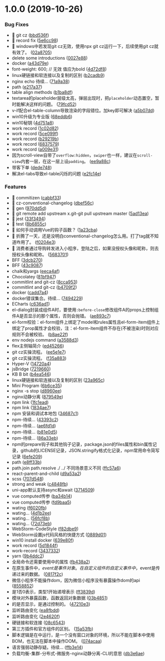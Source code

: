# 1.0.0 (2019-10-26)


### Bug Fixes

* 🐛 git cz ([bbd536f](https://github.com/zhouhuafei/readme-notes/commit/bbd536f15641140951798132caf265511ee25bd7))
* 🐛 record fix ([5e6cc98](https://github.com/zhouhuafei/readme-notes/commit/5e6cc98e80fc44bec832b96175d32ef67013827b))
* 🐛 windows中若发现git cz无效，使用npx git cz运行一下，后续使用git cz就有效了。 ([02a8705](https://github.com/zhouhuafei/readme-notes/commit/02a87054a2a40f18607f0b9cee8fd30392c313ef))
* delete some introductions ([0027e88](https://github.com/zhouhuafei/readme-notes/commit/0027e88afe800e7f570f941be86d88df206b9d36))
* docker ([a43d79e](https://github.com/zhouhuafei/readme-notes/commit/a43d79ebc49356f9264ed37506aa14c6e9ffc613))
* font-weight: 600; // 无效 值应为bold ([4d72df8](https://github.com/zhouhuafei/readme-notes/commit/4d72df82a4357234b2c5cdc98d05577624458459))
* linux硬链接和软连接以及复制的区别 ([b2cadb9](https://github.com/zhouhuafei/readme-notes/commit/b2cadb9d60368d0fd2f34b3a61d0cba0116990d8))
* nginx echo 待续... ([71a9a38](https://github.com/zhouhuafei/readme-notes/commit/71a9a382e3acb8a585904eaf7b90e8630b85b569))
* path ([e217a37](https://github.com/zhouhuafei/readme-notes/commit/e217a37289ab9e85e656cf43b1aec9899123dc90))
* table align methods ([b1ba8df](https://github.com/zhouhuafei/readme-notes/commit/b1ba8df8f6f291c27156aa7804983ec42c046b4e))
* textarea的placeholder层级太高，弹层出现时，把`placeholder`动态置空，暂时能解决这样的问题。 ([79fcd52](https://github.com/zhouhuafei/readme-notes/commit/79fcd52f5d17efc93d5d464ba42ea36a26466e16))
* v-if配合el-table-column导致渲染的字段错位。加key即可解决 ([a5b07dd](https://github.com/zhouhuafei/readme-notes/commit/a5b07dd9226aa793326d39415937e9702b49da35))
* win10升级为专业版 ([68eddb6](https://github.com/zhouhuafei/readme-notes/commit/68eddb67ae8c680bab64578991402fb39bada997))
* win10秘钥 ([4d751a8](https://github.com/zhouhuafei/readme-notes/commit/4d751a8fb4f4233fe843e3bf8643930393249b85))
* work record ([1c02d82](https://github.com/zhouhuafei/readme-notes/commit/1c02d82b2d460e04db63e9f85673a11bd54d21e1))
* work record ([5ce099f](https://github.com/zhouhuafei/readme-notes/commit/5ce099ff788c8e7d6567bce03358119ef7749ae8))
* work record ([b29219b](https://github.com/zhouhuafei/readme-notes/commit/b29219b345bbeaa903333323773d6e462d392f87))
* work record ([6837579](https://github.com/zhouhuafei/readme-notes/commit/6837579eef951000f41aa30ab2ccce096f49887e))
* work record ([a009e31](https://github.com/zhouhuafei/readme-notes/commit/a009e314201698b65ab0e06e9ef1d4b32c98309b))
* 因为scroll-view自带了`overflow:hidden`，`swiper`也一样，建议在`scroll-view`内套一层，在这一层上设`padding`。 ([ee9a88c](https://github.com/zhouhuafei/readme-notes/commit/ee9a88ce2cfd86db98aa8ff796bcb3ba0f1df78c))
* 带客下单 ([dede748](https://github.com/zhouhuafei/readme-notes/commit/dede748a148a133d4eee344669775475266748f6))
* 解决el-tabs导致el-table闪烁的问题 ([e2fc14e](https://github.com/zhouhuafei/readme-notes/commit/e2fc14e9c22cc35b3327a275a324d7cd5ec921b3))


### Features

* 🎸 commitizen ([cabbf33](https://github.com/zhouhuafei/readme-notes/commit/cabbf33538fc633f98ba5d1e2b0a4153b5ab605c))
* 🎸 cz-conventional-changelog ([dbef56c](https://github.com/zhouhuafei/readme-notes/commit/dbef56c8c3d162961adeab9e26231d83e6661415))
* 🎸 gen ([970dd5d](https://github.com/zhouhuafei/readme-notes/commit/970dd5d453c3124ccfb57dd480178b091bbaa139))
* 🎸 git remote add upstream x.git-git pull upstream master ([5ad13ea](https://github.com/zhouhuafei/readme-notes/commit/5ad13eac7799cc87c321e07c19cabe9d9e680e5a))
* 🎸 jest ([33f3494](https://github.com/zhouhuafei/readme-notes/commit/33f3494b6812173af8327d55544f1522d1821109))
* 🎸 test ([8b6855c](https://github.com/zhouhuafei/readme-notes/commit/8b6855cec5e198f8d7846a3cf2f90b15678a9341))
* 🎸 如何手动调用Vue的钩子函数？ ([1a23cba](https://github.com/zhouhuafei/readme-notes/commit/1a23cba14db8026202dcf373a11c33d707bb7584))
* 🎸 折腾了一天，还是没明白conventional-changelog怎么用。打了tag就不知道咋用了。 ([f0204e3](https://github.com/zhouhuafei/readme-notes/commit/f0204e34b66a8632e26b9367b6d3bf1948eda174))
* 🎸 消费者通过导购转发进入小程序，登陆之后，如果没授权头像和昵称，则去授权头像和昵称。 ([5683701](https://github.com/zhouhuafei/readme-notes/commit/56837019ef91d2b40eb8993cd15008262b1a988a))
* BFF ([3dcb270](https://github.com/zhouhuafei/readme-notes/commit/3dcb270d6fa5244acf408adee829c2a9cd67bcda))
* BFF ([43c9087](https://github.com/zhouhuafei/readme-notes/commit/43c9087d57e5ab0e0646045f713a75dbd1f33a7a))
* chalk和yargs ([eeca4af](https://github.com/zhouhuafei/readme-notes/commit/eeca4afa7aee23d5a8223f7eb02863304ad7f1aa))
* Chocolatey ([81bf947](https://github.com/zhouhuafei/readme-notes/commit/81bf9476e7fd21d1a627b67230609285aedc3f1b))
* commitlint and git-cz ([8cca953](https://github.com/zhouhuafei/readme-notes/commit/8cca953c23c54a09cd42633f695285faf43003c3))
* commitlint and git-cz ([b4709f2](https://github.com/zhouhuafei/readme-notes/commit/b4709f2d5b7ff724ca8d3a47327bee462f6a0573))
* docker ([cadd7a4](https://github.com/zhouhuafei/readme-notes/commit/cadd7a4d89db0dc61a8274af26f03a55a0ea81e9))
* docker错误集合。待续... ([7494229](https://github.com/zhouhuafei/readme-notes/commit/749422906b4716f2104739cea82968b2d86497a7))
* ECharts ([c636ad1](https://github.com/zhouhuafei/readme-notes/commit/c636ad13f7dd1c63bb8e063d2b8e031ea8aef280))
* el-dialog封装成组件A时，要使用`:before-close`修改组件A的props上控制组件A是否显示的那个属性，否则会抛错。 ([ae893c7](https://github.com/zhouhuafei/readme-notes/commit/ae893c7de8d46971feb3ab0dac09c162b384be57))
* el-form校验：el-form组件上绑定了model和rules属性且el-form-item组件上绑定了prop属性才会校验，注：el-form-item组件不存在(不被渲染)时则对应规则不会被校验。 ([b8ae22f](https://github.com/zhouhuafei/readme-notes/commit/b8ae22f603b4ce28601064d8c27573ca44147137))
* env nodejs command ([a3588d3](https://github.com/zhouhuafei/readme-notes/commit/a3588d3a89803d8e4a44891f7b1aadf37e7cc938))
* flex主侧轴简介 ([ed45266](https://github.com/zhouhuafei/readme-notes/commit/ed45266379c0cbc3ecfdcedcbb8634ab1fdd3e78))
* git cz实操流程。 ([ee5e1e7](https://github.com/zhouhuafei/readme-notes/commit/ee5e1e70bc1b56dc7c0f4ceff33eef6d4312ec9b))
* git cz实操流程。 ([f35a883](https://github.com/zhouhuafei/readme-notes/commit/f35a88333a18e546200be7dda3a15bc9b474237d))
* Hyper-V ([14720a4](https://github.com/zhouhuafei/readme-notes/commit/14720a49acd87f122621af7b9d76f38875f27f6f))
* jsBridge ([7219660](https://github.com/zhouhuafei/readme-notes/commit/72196603e494de8dbd877503b7149ea4f01d85b0))
* KB B bit ([b4ea546](https://github.com/zhouhuafei/readme-notes/commit/b4ea5469d7f40c8f1dcf3e0aafece60bdef8e1df))
* linux硬链接和软连接以及复制的区别 ([23a965c](https://github.com/zhouhuafei/readme-notes/commit/23a965c0efabf2918a3a42d8b4cb0ad0eb0664db))
* Mini Program ([6b6ce35](https://github.com/zhouhuafei/readme-notes/commit/6b6ce359336ea8ca0438c2a8bc0220f526cb8e76))
* nginx -s stop ([d8960ee](https://github.com/zhouhuafei/readme-notes/commit/d8960ee36f21e455971648e5f78494d6bad76c8d))
* nginx动静分离 ([879549e](https://github.com/zhouhuafei/readme-notes/commit/879549efb2d9467c6a8810ede9df5d22aac47ed2))
* npm link ([1fc1ead](https://github.com/zhouhuafei/readme-notes/commit/1fc1eadfb7aa6360930e47e3e0f7e12153d15a45))
* npm link ([1834ae7](https://github.com/zhouhuafei/readme-notes/commit/1834ae7c7996bd9307c2d783838f01e7ab55b832))
* npm 安装和调试本地包 ([34687c1](https://github.com/zhouhuafei/readme-notes/commit/34687c114a19aae46ecffb4ab57104dee9f0f5ed))
* npm-待续... ([43393c2](https://github.com/zhouhuafei/readme-notes/commit/43393c29e5a485c1f29964a674b593ea6d244580))
* npm-待续... ([ae6fd1d](https://github.com/zhouhuafei/readme-notes/commit/ae6fd1dfc62469869b8285ac536e8627adffd66b))
* npm-待续... ([b81e0d5](https://github.com/zhouhuafei/readme-notes/commit/b81e0d56f20c96fa027b01c00ca879a36e2edf1d))
* npm-待续... ([86a33eb](https://github.com/zhouhuafei/readme-notes/commit/86a33eb9a3e0ef87ae7ceddc01f6fec46c167931))
* npm的prepare钩子和其他钩子记录，package.json的files属性和bin属性记录，github的LICENSE记录，JSON.stringify格式化记录，npm常用命令简写记录 ([6efe209](https://github.com/zhouhuafei/readme-notes/commit/6efe2094224f1c92286ebba472efa0013810f0d5))
* path ([e8ff33b](https://github.com/zhouhuafei/readme-notes/commit/e8ff33b093e856d06b203c1fb0791798b28c6610))
* path.join path.resolve ./ ../ 不同场景意义不同 ([ffc57a6](https://github.com/zhouhuafei/readme-notes/commit/ffc57a64f5f52a97e882d136eae5ca3ea724cde4))
* react-parent-and-child ([d9a53a2](https://github.com/zhouhuafei/readme-notes/commit/d9a53a2915a57811626b0a44974d3ab7572d2fcf))
* scss ([707d548](https://github.com/zhouhuafei/readme-notes/commit/707d54852225bfad011abdb33b95acc07186e4db))
* strong and weak ([c4848fb](https://github.com/zhouhuafei/readme-notes/commit/c4848fbc5395e89b8ab46825622c73ce91ac3195))
* uni-app默认支持async和await ([3714509](https://github.com/zhouhuafei/readme-notes/commit/3714509fee4bc9d8ec8ef99ba28a51a8db9ec06a))
* vue computed传参 ([ba34b14](https://github.com/zhouhuafei/readme-notes/commit/ba34b140656f89da46936b1d8386efe34d0d485a))
* vue computed传参 ([fd9baa5](https://github.com/zhouhuafei/readme-notes/commit/fd9baa5f523451d843d123c5486b08e2dda9d417))
* wating ([f6020fb](https://github.com/zhouhuafei/readme-notes/commit/f6020fb9cb106ed94d210c95d60c7a932c368343))
* wating... ([4d1b2ee](https://github.com/zhouhuafei/readme-notes/commit/4d1b2ee21ccf6af7371f038ef2530e4e2966dd45))
* wating... ([56fcf8b](https://github.com/zhouhuafei/readme-notes/commit/56fcf8bdeb7079aea4fc913b9144fc269e68ebac))
* wating... ([72d73eb](https://github.com/zhouhuafei/readme-notes/commit/72d73ebd19428a854968b133665e56360496b7d8))
* WebStorm-CodeStyle ([f82dbe9](https://github.com/zhouhuafei/readme-notes/commit/f82dbe91463c84755b7c8f9265fb13999c4a3a8f))
* WebStorm设置js代码风格的快捷方式 ([0889d01](https://github.com/zhouhuafei/readme-notes/commit/0889d0147ca1ed79f7ca9a0c36b46e4f71d445d6))
* win10 install docker ([639e80f](https://github.com/zhouhuafei/readme-notes/commit/639e80f7487ef6bce1eec9542d3f04397ee64bcf))
* work record ([5d1844f](https://github.com/zhouhuafei/readme-notes/commit/5d1844f5bb5d31318c59d34fb2f11c41646b732f))
* work-record ([3437332](https://github.com/zhouhuafei/readme-notes/commit/34373321c885dde1afa663ed06b6b1b42aad546f))
* yarn ([9b4ddc2](https://github.com/zhouhuafei/readme-notes/commit/9b4ddc28cad0bf5782e03968ea9035d5adf552bd))
* 全局命令还需要使用中的属性 ([fb438a2](https://github.com/zhouhuafei/readme-notes/commit/fb438a24cb9746a909738899f4a0df8b9d8a2b71))
* 在原生事件中，$event是事件对象。在自定义组件的自定义事件中，$event是传递过来的数据。 ([0817f2c](https://github.com/zhouhuafei/readme-notes/commit/0817f2c2eec86d982f30dbcd2aee73ff579ac7e2))
* 微信小程序不能操作dom，因为微信小程序没有暴露操作dom的api ([8558852](https://github.com/zhouhuafei/readme-notes/commit/855885254955acd4c2700c3ae3728b8411f6004c))
* 是1否0表示，类型1开始递增表示 ([ff3839d](https://github.com/zhouhuafei/readme-notes/commit/ff3839daf9263ce7b21d824396655789aeaf3f55))
* 模块对外暴露函数，函数返回对象数据 ([03b4851](https://github.com/zhouhuafei/readme-notes/commit/03b48518b2a3066151a890b78d7ccdfdc610ec78))
* 的是否显示，是通过控制的。 ([47210e3](https://github.com/zhouhuafei/readme-notes/commit/47210e335c557395e0ef8c2440e0081697878412))
* 监听路由变化 ([ea8fbdd](https://github.com/zhouhuafei/readme-notes/commit/ea8fbdd9c40dd47c96a66899b54279b5de978b51))
* 监听路由变化 ([2e4620f](https://github.com/zhouhuafei/readme-notes/commit/2e4620f3f8e78adfabd98c89e135e0da078c6c0b))
* 硬链接和软连接 ([08c6543](https://github.com/zhouhuafei/readme-notes/commit/08c6543d26cd67fdb7b7324722e9d3df67e72b2c))
* 第三方插件和官方组件的区别。 ([15a53fb](https://github.com/zhouhuafei/readme-notes/commit/15a53fbad4051ee990918e7e0291325e102420f3))
* 脚本逻辑是在中运行，是一个没有窗口对象的环境，所以不能在脚本中使用BOM，也无法在脚本中操作DOM。 ([074acaa](https://github.com/zhouhuafei/readme-notes/commit/074acaa9e7fc015cd75567799aedb1c9a25b0ef7))
* 语言强弱动静存疑。待续... ([ffb3e14](https://github.com/zhouhuafei/readme-notes/commit/ffb3e147980ef40e98ec3bde59f3591ea473014c))
* 负载均衡-集群-分布式-微服务-nginx动静分离-CLI的意思 ([db3e6ae](https://github.com/zhouhuafei/readme-notes/commit/db3e6ae75a7680b4c722e3818ba72e9a64923490))



